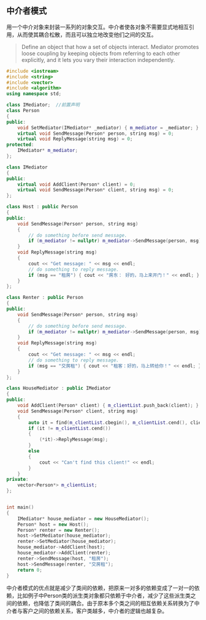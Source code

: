 ## 中介者模式

用一个中介对象来封装一系列的对象交互。中介者使各对象不需要显式地相互引用，从而使其耦合松散，而且可以独立地改变他们之间的交互。

> Define an object that how a set of objects interact. Mediator promotes loose coupling by keeping objects from referring to each other explicitly, and it lets you vary their interaction independently.

```C++
#include <iostream>
#include <string>
#include <vector>
#include <algorithm>
using namespace std;

class IMediator;  //前置声明
class Person
{
public:
	void SetMediator(IMediator* _mediator) { m_mediator = _mediator; }
	virtual void SendMessage(Person* person, string msg) = 0;
	virtual void ReplyMessage(string msg) = 0;
protected:
	IMediator* m_mediator;
};

class IMediator
{
public:
	virtual void AddClient(Person* client) = 0;
	virtual void SendMessage(Person* client, string msg) = 0;
};

class Host : public Person
{
public:
	void SendMessage(Person* person, string msg)
	{
		// do something before send message.
		if (m_mediator != nullptr) m_mediator->SendMessage(person, msg);
	}
	void ReplyMessage(string msg)
	{
		cout << "Get message: " << msg << endl;
		// do something to reply message.
		if (msg == "租房") { cout << "房东： 好的，马上来开门！" << endl; }
	}
};

class Renter : public Person
{
public:
	void SendMessage(Person* person, string msg)
	{
		// do something before send message.
		if (m_mediator != nullptr) m_mediator->SendMessage(person, msg);
	}
	void ReplyMessage(string msg)
	{
		cout << "Get message: " << msg << endl;
		// do something to reply message.
		if (msg == "交房租") { cout << "租客：好的，马上转给你！" << endl; }
	}
};

class HouseMediator : public IMediator
{
public:
	void AddClient(Person* client) { m_clientList.push_back(client); }
	void SendMessage(Person* client, string msg)
	{
		auto it = find(m_clientList.cbegin(), m_clientList.cend(), client);
		if (it != m_clientList.cend())
		{
			(*it)->ReplyMessage(msg);
		}
		else
		{
			cout << "Can't find this client!" << endl;
		}
	}
private:
	vector<Person*> m_clientList;
};


int main()
{
	IMediator* house_mediator = new HouseMediator();
	Person* host = new Host();
	Person* renter = new Renter();
	host->SetMediator(house_mediator);
	renter->SetMediator(house_mediator);
	house_mediator->AddClient(host);
	house_mediator->AddClient(renter);
	renter->SendMessage(host, "租房");
	host->SendMessage(renter, "交房租");
    return 0;
}
```

中介者模式的优点就是减少了类间的依赖，把原来一对多的依赖变成了一对一的依赖，比如例子中Person类的派生类对象都只依赖于中介者，减少了这些派生类之间的依赖，也降低了类间的耦合。由于原本多个类之间的相互依赖关系转换为了中介者与客户之间的依赖关系，客户类越多，中介者的逻辑也越复杂。
